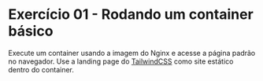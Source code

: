 # Exercício 01 - Rodando um container básico
Execute um container usando a imagem do Nginx e acesse a página padrão no navegador. Use a landing page do [TailwindCSS](https://github.com/tailwindtoolbox/Landing-Page) como site estático dentro do container.
